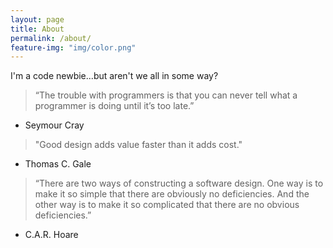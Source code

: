 ```yaml
---
layout: page
title: About
permalink: /about/
feature-img: "img/color.png"
---
```


I'm a code newbie...but aren't we all in some way? 

> “The trouble with programmers is that you can never tell what a programmer is doing until it’s too late.”
- Seymour Cray

> "Good design adds value faster than it adds cost."
- Thomas C. Gale

> “There are two ways of constructing a software design. One way is to make it so simple that there are obviously no deficiencies. And the other way is to make it so complicated that there are no obvious deficiencies.”
- C.A.R. Hoare

